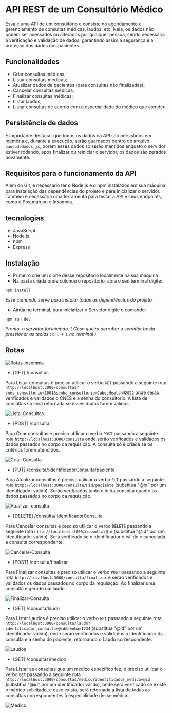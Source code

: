 # API REST de um Consultório Médico

Essa é uma API de um consultório e consiste no agendamento e gerenciamento de consultas médicas, laudos, etc. Nela, os dados não podem ser acessados ou alterados por qualquer pessoa, sendo necessária a verificação e validação de dados, garantindo assim a segurança e a proteção dos dados dos pacientes.

## Funcionalidades

- Criar consultas médicas;
- Listar consultas médicas;
- Atualizar dados de pacientes (para consultas não finalizadas);
- Cancelar consultas médicas;
- Finalizar consultas médicas;
- Listar laudos;
- Listar consultas de acordo com a especialidade do médico que atendeu.

## Persistência de dados

É importante destacar que todos os dados na API são persistidos em memória e, durante a execução, serão guardados dentro do arquivo `bancodedados.js`, porém esses dados só serão mantidos enquato o servidor estiver rodando, após finalizar ou reiniciar o servidor, os dados são zerados novamente.

## Requisitos para o funcionamento da API

Além do Git, é necessário ter o Node.js e o npm instalados em sua máquina para instalação das dependências do projeto e para inicializar o servidor. Também é necessária uma ferramenta para testar a API e seus endpoints, como o Postman ou o Insomnia.

## tecnologias 

- JavaScript
- Node.js
- npm
- Express

## Instalação 

- Primeiro crie um clone desse repositório localmente na sua máquina
- Na pasta criada onde colonou o repositório, abra o seu terminal digite:
```
npm install
```
*Esse comando serve para instalar todas as dependências do projeto*

- Ainda no terminal, para inicializar o Servidor digite o comando:
```
npm run dev
```
*Pronto, o servidor foi iniciado. ( Caso queira derrubar o servidor basta pressionar as teclas ` Ctrl + C ` no terminal )*

## Rotas
![Rotas-Insomnia](https://github.com/JhoyCoelho/api-consultorio-medico/assets/140108354/27b12574-3d5f-4071-90cc-e4ba3fec8fcb)

- [GET] /consultas

Para Listar consultas é preciso utilicar o verbo `GET` passando a seguinte rota `http://localhost:3000/consultas?cnes_consultorio=1001&senha_consultorio=CubosHealth@2022` onde serão verificados e validados o CNES e a senha do consultório. A lista de consultas só será retornada se esses dados forem válidos.

![Lista-Consultas](https://github.com/JhoyCoelho/api-consultorio-medico/assets/140108354/c7a1accd-b81f-47ff-a7a8-bb9e6eedf486)

- [POST] /consulta

Para Criar consultas é preciso utilicar o verbo `POST` passando a seguinte rota `http://localhost:3000/consulta` onde serão verificados e validados os dados passados no corpo da requisição. A consulta só é criada se os critérios forem atendidos.

![Criar-Consulta](https://github.com/JhoyCoelho/api-consultorio-medico/assets/140108354/f6ee5e47-ace9-4b54-a1f6-ef87a5825b59)

- [PUT] /consulta/:identificadorConsulta/paciente

Para Atualizar consultas é preciso utilicar o verbo `PUT` passando a seguinte rota `http://localhost:3000/consulta/@id/paciente` (substitua "@id" por um identificador válido). Serão verificados tanto o Id da consulta quanto os dados passados no corpo da requisição.

![Atualizar-consulta](https://github.com/JhoyCoelho/api-consultorio-medico/assets/140108354/7386a1b1-5ab9-4008-9f78-dc6c8cd4634c)

- [DELETE] /consulta/:identificadorConsulta

Para Cancelar consultas é preciso utilicar o verbo `DELETE` passando a seguinte rota `http://localhost:3000/consulta/@id` (substitua "@id" por um identificador válido). Será verificado se o identificador é válido e cancelada a consulta correspondente.

![Cancelar-Consulta](https://github.com/JhoyCoelho/api-consultorio-medico/assets/140108354/0c4e76ab-7ff7-47a9-858a-45e6f2f5a592)

- [POST] /consulta/finalizar

Para Finalizar consultas é preciso utilicar o verbo `POST` passando a seguinte rota `http://localhost:3000/consulta/finalizar` e serão verificados e validados os dados passados no corpo da requisição. Ao finalizar uma consulta é gerado um laudo.

![Finalizar-Consulta](https://github.com/JhoyCoelho/api-consultorio-medico/assets/140108354/c81a9bf6-6ab7-4c05-b7af-335537760b79)

- [GET] /consulta/laudo

Para Listar Laudos é preciso utilicar o verbo `GET` passando a seguinte rota `http://localhost:3000/consulta/laudo?identificador_consulta=@id&senha=1234` (substitua "@id" por um identificador válido), onde serão verificados e validados o identificador da consulta e a senha do paciente, retornando o Laudo correspondente.

![Laudos](https://github.com/JhoyCoelho/api-consultorio-medico/assets/140108354/dcaa21ee-8005-452f-a5ee-9ba60842af8c)

- [GET] /consultas/medico

Para Listar as consultas que um médico específico fez, é preciso utilicar o verbo `GET` passando a seguinte rota `http://localhost:3000/consultas/medico?identificador_medico=@id` (substitua "@id" por um identificador válido), onde será verificado se existe o médico solicitado, e caso exista, será retornada a lista de todas as consultas correspondentes à especialidade desse médico.

![Medico](https://github.com/JhoyCoelho/api-consultorio-medico/assets/140108354/2bb9607a-11a2-4698-aefe-b3d0824ec983)
